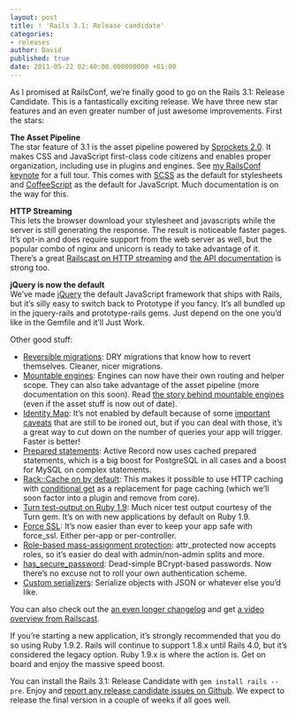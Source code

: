 ```yaml
---
layout: post
title: ! 'Rails 3.1: Release candidate'
categories:
- releases
author: David
published: true
date: 2011-05-22 02:40:00.000000000 +01:00
---
```

<p>As I promised at RailsConf, we&#8217;re finally good to go on the Rails 3.1: Release Candidate. This is a fantastically exciting release. We have three new star features and an even greater number of just awesome improvements. First the stars:</p>
<p><b>The Asset Pipeline</b><br/>
The star feature of 3.1 is the asset pipeline powered by <a href="https://github.com/sstephenson/sprockets/">Sprockets 2.0</a>. It makes <span class="caps">CSS</span> and JavaScript first-class code citizens and enables proper organization, including use in plugins and engines. See <a href="http://www.youtube.com/watch?v=cGdCI2HhfAU">my RailsConf keynote</a> for a full tour. This comes with <a href="http://sass-lang.com/"><span class="caps">SCSS</span></a> as the default for stylesheets and <a href="http://coffeescript.org/">CoffeeScript</a> as the default for JavaScript. Much documentation is on the way for this.</p>
<p><b><span class="caps">HTTP</span> Streaming</b><br/>
This lets the browser download your stylesheet and javascripts while the server is still generating the response. The result is noticeable faster pages. It&#8217;s opt-in and does require support from the web server as well, but the popular combo of nginx and unicorn is ready to take advantage of it. There&#8217;s a great <a href="http://railscasts.com/episodes/266-http-streaming">Railscast on <span class="caps">HTTP</span> streaming</a> and <a href="https://github.com/rails/rails/blob/master/actionpack/lib/action_controller/metal/streaming.rb">the <span class="caps">API</span> documentation</a> is strong too.</p>
<p><b>jQuery is now the default</b><br/>
We&#8217;ve made <a href="http://jquery.com/">jQuery</a> the default JavaScript framework that ships with Rails, but it&#8217;s silly easy to switch back to Prototype if you fancy. It&#8217;s all bundled up in the jquery-rails and prototype-rails gems. Just depend on the one you&#8217;d like in the Gemfile and it&#8217;ll Just Work.</p>
<p>Other good stuff:</p>
<ul><li><a href="http://edgerails.info/articles/what-s-new-in-edge-rails/2011/05/06/reversible-migrations/index.html">Reversible migrations</a>: <span class="caps">DRY</span> migrations that know how to revert themselves. Cleaner, nicer migrations.</li>
<li><a href="https://github.com/rails/rails/blob/master/railties/lib/rails/engine.rb">Mountable engines</a>: Engines can now have their own routing and helper scope. They can also take advantage of the asset pipeline (more documentation on this soon). Read <a href="http://piotrsarnacki.com/2010/09/14/mountable-engines/">the story behind mountable engines</a> (even if the asset stuff is now out of date).</li>
<li><a href="http://edgerails.info/articles/what-s-new-in-edge-rails/2011/04/21/activerecord-identity-map/index.html">Identity Map</a>: It&#8217;s not enabled by default because of some <a href="https://github.com/rails/rails/blob/master/activerecord/lib/active_record/identity_map.rb">important caveats</a> that are still to be ironed out, but if you can deal with those, it&#8217;s a great way to cut down on the number of queries your app will trigger. Faster is better!</li>
<li><a href="http://www.youtube.com/watch?v=kWOAHIpmLAI&t=9m28s">Prepared statements</a>: Active Record now uses cached prepared statements, which is a big boost for PostgreSQL in all cases and a boost for MySQL on complex statements.</li>
<li><a href="http://rtomayko.github.com/rack-cache/">Rack::Cache on by default</a>: This makes it possible to use <span class="caps">HTTP</span> caching with <a href="https://github.com/rails/rails/blob/master/actionpack/lib/action_controller/metal/conditional_get.rb">conditional get</a> as a replacement for page caching (which we&#8217;ll soon factor into a plugin and remove from core).</li>
<li><a href="https://github.com/TwP/turn">Turn test-output on Ruby 1.9</a>: Much nicer test output courtesy of the Turn gem. It&#8217;s on with new applications by default on Ruby 1.9.</li>
<li><a href="https://github.com/rails/rails/blob/master/actionpack/lib/action_controller/metal/force_ssl.rb">Force <span class="caps">SSL</span></a>: It&#8217;s now easier than ever to keep your app safe with force_ssl. Either per-app or per-controller.</li>
<li><a href="https://github.com/rails/rails/blob/master/activerecord/test/cases/mass_assignment_security_test.rb">Role-based mass-assignment protection</a>: attr_protected now accepts roles, so it&#8217;s easier do deal with admin/non-admin splits and more.</li>
<li><a href="https://github.com/rails/rails/blob/master/activemodel/lib/active_model/secure_password.rb">has_secure_password</a>: Dead-simple BCrypt-based passwords. Now there&#8217;s no excuse not to roll your own authentication scheme.</li>
<li><a href="http://edgerails.info/articles/what-s-new-in-edge-rails/2011/03/09/custom-activerecord-attribute-serialization/index.html">Custom serializers</a>: Serialize objects with <span class="caps">JSON</span> or whatever else you&#8217;d like.</li></ul>
<p>You can also check out the <a href="https://gist.github.com/958283">an even longer changelog</a> and get <a href="http://railscasts.com/episodes/265-rails-3-1-overview">a video overview from Railscast</a>.</p>
<p>If you&#8217;re starting a new application, it&#8217;s strongly recommended that you do so using Ruby 1.9.2. Rails will continue to support 1.8.x until Rails 4.0, but it&#8217;s considered the legacy option. Ruby 1.9.x is where the action is. Get on board and enjoy the massive speed boost.</p>
<p>You can install the Rails 3.1: Release Candidate with <code>gem install rails --pre</code>. Enjoy and <a href="https://github.com/rails/rails/issues?milestone=&sort=created&direction=desc&labels=&state=open">report any release candidate issues on Github</a>. We expect to release the final version in a couple of weeks if all goes well.</p>